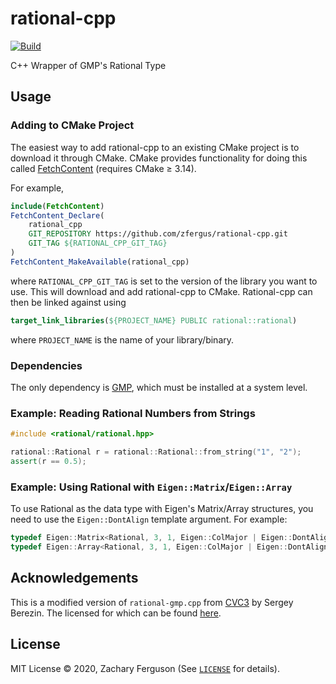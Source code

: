 # rational-cpp

[![Build](https://github.com/zfergus/rational-cpp/actions/workflows/continuous.yml/badge.svg)](https://github.com/zfergus/rational-cpp/actions/workflows/continuous.yml)

C++ Wrapper of GMP's Rational Type

## Usage

### Adding to CMake Project

The easiest way to add rational-cpp to an existing CMake project is to download it through CMake.
CMake provides functionality for doing this called [FetchContent](https://cmake.org/cmake/help/latest/module/FetchContent.html) (requires CMake ≥ 3.14).

For example,

```cmake
include(FetchContent)
FetchContent_Declare(
    rational_cpp
    GIT_REPOSITORY https://github.com/zfergus/rational-cpp.git
    GIT_TAG ${RATIONAL_CPP_GIT_TAG}
)
FetchContent_MakeAvailable(rational_cpp)
```

where `RATIONAL_CPP_GIT_TAG` is set to the version of the library you want to use. This will download and add rational-cpp to CMake. Rational-cpp can then be linked against using

```cmake
target_link_libraries(${PROJECT_NAME} PUBLIC rational::rational)
```

where `PROJECT_NAME` is the name of your library/binary.

### Dependencies

The only dependency is [GMP](https://gmplib.org/), which must be installed at a system level.

### Example: Reading Rational Numbers from Strings

```cpp
#include <rational/rational.hpp>

rational::Rational r = rational::Rational::from_string("1", "2");
assert(r == 0.5);
```

### Example: Using Rational with `Eigen::Matrix`/`Eigen::Array`

To use Rational as the data type with Eigen's Matrix/Array structures, you need to use the `Eigen::DontAlign` template argument. For example:

```cpp
typedef Eigen::Matrix<Rational, 3, 1, Eigen::ColMajor | Eigen::DontAlign> Vector3r;
typedef Eigen::Array<Rational, 3, 1, Eigen::ColMajor | Eigen::DontAlign> Array3r;
```

## Acknowledgements

This is a modified version of `rational-gmp.cpp` from [CVC3](https://cs.nyu.edu/acsys/cvc3/releases/1.5/doc/rational-gmp_8cpp-source.html) by Sergey Berezin.
The licensed for which can be found [here](https://cs.nyu.edu/acsys/cvc3/releases/1.5/doc/LICENSE.html).

## License

MIT License © 2020, Zachary Ferguson (See <a href="https://github.com/zfergus/rational-cpp/blob/main/LICENSE"><code>LICENSE</code></a> for details).
